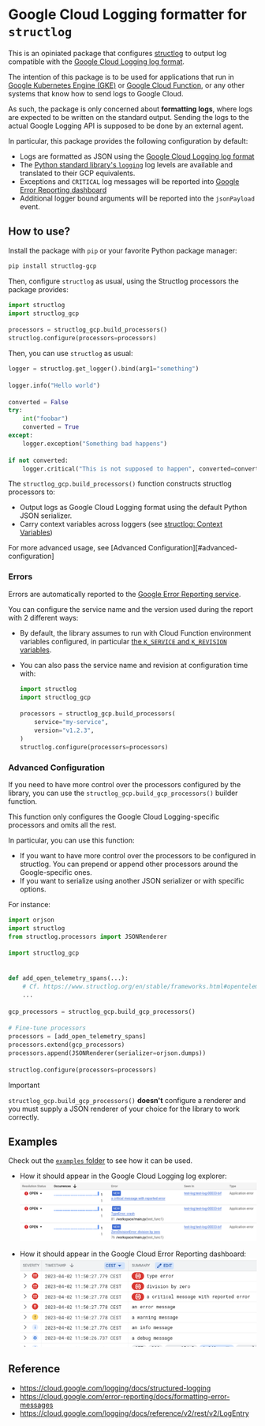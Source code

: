 # Google Cloud Logging formatter for `structlog`

This is an opiniated package that configures [structlog](https://structlog.org/)
to output log compatible with the [Google Cloud Logging log
format](https://cloud.google.com/logging/docs/structured-logging).

The intention of this package is to be used for applications that run in [Google
Kubernetes Engine (GKE)](https://cloud.google.com/kubernetes-engine/) or [Google
Cloud Function](https://cloud.google.com/functions/), or any other systems that
know how to send logs to Google Cloud.

As such, the package is only concerned about **formatting logs**, where logs are
expected to be written on the standard output. Sending the logs to the actual
Google Logging API is supposed to be done by an external agent.


In particular, this package provides the following configuration by default:

* Logs are formatted as JSON using the [Google Cloud Logging log format](https://cloud.google.com/logging/docs/structured-logging)
* The [Python standard library's `logging`](https://docs.python.org/3/library/logging.html)
  log levels are available and translated to their GCP equivalents.
* Exceptions and `CRITICAL` log messages will be reported into [Google Error Reporting dashboard](https://cloud.google.com/error-reporting/)
* Additional logger bound arguments will be reported into the `jsonPayload` event.


## How to use?

Install the package with `pip` or your favorite Python package manager:

```sh
pip install structlog-gcp
```

Then, configure `structlog` as usual, using the Structlog processors the package
provides:

```python
import structlog
import structlog_gcp

processors = structlog_gcp.build_processors()
structlog.configure(processors=processors)
```

Then, you can use `structlog` as usual:

```python
logger = structlog.get_logger().bind(arg1="something")

logger.info("Hello world")

converted = False
try:
    int("foobar")
    converted = True
except:
    logger.exception("Something bad happens")

if not converted:
    logger.critical("This is not supposed to happen", converted=converted)
```

The `structlog_gcp.build_processors()` function constructs structlog processors to:

* Output logs as Google Cloud Logging format using the default Python JSON serializer.
* Carry context variables across loggers (see [structlog: Context Variables](https://www.structlog.org/en/stable/contextvars.html))

For more advanced usage, see [Advanced Configuration][#advanced-configuration]


### Errors

Errors are automatically reported to the [Google Error Reporting service](https://cloud.google.com/error-reporting/).

You can configure the service name and the version used during the report with 2 different ways:

* By default, the library assumes to run with Cloud Function environment
  variables configured, in particular [the `K_SERVICE` and `K_REVISION` variables](https://cloud.google.com/functions/docs/configuring/env-var#runtime_environment_variables_set_automatically).
* You can also pass the service name and revision at configuration time with:

  ```python
  import structlog
  import structlog_gcp

  processors = structlog_gcp.build_processors(
      service="my-service",
      version="v1.2.3",
  )
  structlog.configure(processors=processors)
  ```

### Advanced Configuration

If you need to have more control over the processors configured by the library, you can use the `structlog_gcp.build_gcp_processors()` builder function.

This function only configures the Google Cloud Logging-specific processors and omits all the rest.

In particular, you can use this function:

* If you want to have more control over the processors to be configured in structlog. You can prepend or append other processors around the Google-specific ones.
* If you want to serialize using another JSON serializer or with specific options.

For instance:


```python
import orjson
import structlog
from structlog.processors import JSONRenderer

import structlog_gcp


def add_open_telemetry_spans(...):
    # Cf. https://www.structlog.org/en/stable/frameworks.html#opentelemetry
    ...

gcp_processors = structlog_gcp.build_gcp_processors()

# Fine-tune processors
processors = [add_open_telemetry_spans]
processors.extend(gcp_processors)
processors.append(JSONRenderer(serializer=orjson.dumps))

structlog.configure(processors=processors)
```

> [!IMPORTANT]
>
> `structlog_gcp.build_gcp_processors()` **doesn't** configure a renderer and
> you must supply a JSON renderer of your choice for the library to work
> correctly.


## Examples

Check out the [`examples` folder](https://github.com/multani/structlog-gcp/tree/main/examples) to see how it can be used.

* How it should appear in the Google Cloud Logging log explorer:
  ![](https://raw.githubusercontent.com/multani/structlog-gcp/main/docs/logs.png)

* How it should appear in the Google Cloud Error Reporting dashboard:
  ![](https://raw.githubusercontent.com/multani/structlog-gcp/main/docs/errors.png)


## Reference

* https://cloud.google.com/logging/docs/structured-logging
* https://cloud.google.com/error-reporting/docs/formatting-error-messages
* https://cloud.google.com/logging/docs/reference/v2/rest/v2/LogEntry
